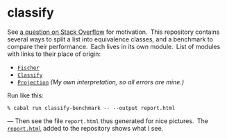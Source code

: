 # classify

See [a question on Stack Overflow][q] for motivation. This repository contains several ways to split a list into equivalence classes, and a benchmark to compare their performance. Each lives in its own module. List of modules with links to their place of origin:

* [`Fischer`](https://stackoverflow.com/a/8262250)
* [`Classify`](https://stackoverflow.com/a/57761458)
* [`Projection`](https://stackoverflow.com/a/8262250) _(My own interpretation, so all errors are mine.)_

[q]: https://stackoverflow.com/q/8262179

Run like this:

    % cabal run classify-benchmark -- --output report.html

— Then see the file `report.html` thus generated for nice pictures. The [`report.html`](report.html) added to the repository shows what I see.
